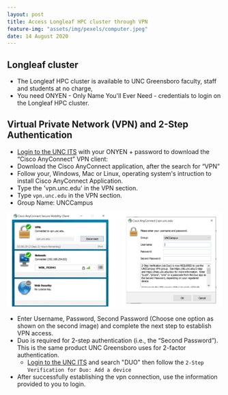 ```yaml
---
layout: post
title: Access Longleaf HPC cluster through VPN 
feature-img: "assets/img/pexels/computer.jpeg"
date: 14 August 2020
---
```


## Longleaf cluster
* The Longleaf HPC cluster is available to UNC Greensboro faculty, staff and students at no charge,
* You need ONYEN - Only Name You'll Ever Need - credentials to login on the Longleaf HPC cluster.


## Virtual Private Network (VPN) and 2-Step Authentication
* [Login to the UNC ITS](https://help.unc.edu/sp) with your ONYEN + password to download the “Cisco AnyConnect” VPN client:
* Download the Cisco AnyConnect application, after the search for “VPN”
* Follow your, Windows, Mac or Linux, operating system's intruction to install Cisco AnyConnect Application. 
* Type the 'vpn.unc.edu' in the VPN section.
* Type `vpn.unc.edu` in the VPN section.
* Group Name: UNCCampus
<img src="/assets/img/howtoimages/longleaf/1.png" >

* Enter Username, Password, Second Password (Choose one option as shown on the second image) and complete the next step  to establish VPN access.
* Duo is required for 2-step authentication (i.e., the “Second Password”). This is the same product UNC Greensboro uses for 2-factor authentication.
  * [Login to the UNC ITS](https://help.unc.edu/sp) and search "DUO" then follow the `2-Step Verification for Duo: Add a device` 
* After successfully establishing the vpn connection, use the information provided to you to login.





